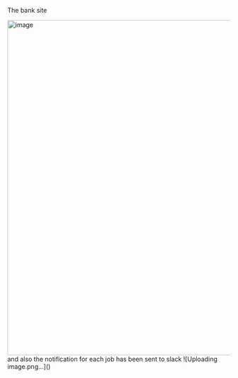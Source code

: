 The bank site

<img width="1454" height="756" alt="image" src="https://github.com/user-attachments/assets/eeebe610-57a1-4d09-be5b-d05259cdf9ab" />
and also the notification for each job has been sent to slack
![Uploading image.png…]()
